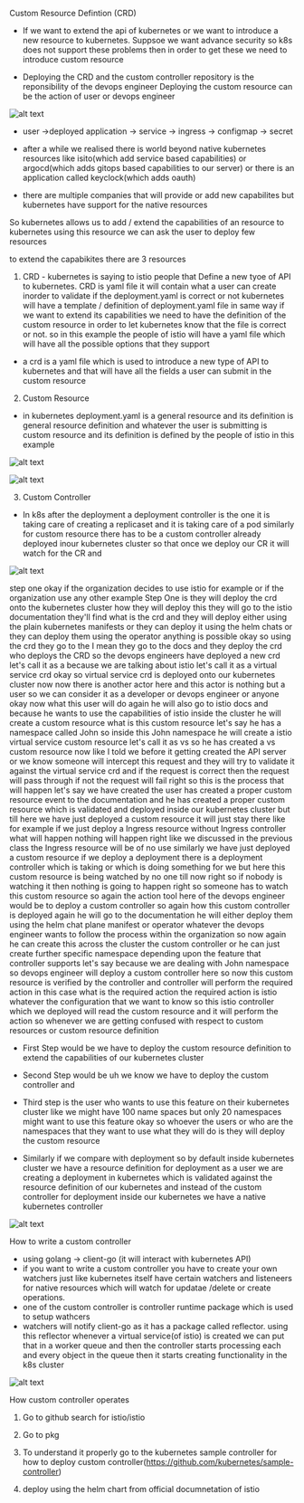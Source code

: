 
Custom Resource Defintion (CRD)

- If we want to extend the api of kubernetes or we want to introduce a new resource to kubernetes. Suppsoe we want advance security so k8s does not support these problems then in order to get these we need to introduce custom resource

- Deploying the CRD and the custom controller repository is the reponsibility of the devops engineer
Deploying the custom resource can be the action of user or devops engineer

![alt text](image-3.png)

- user ->deployed application -> service -> ingress -> configmap -> secret 

- after a while we realised there is world beyond native kubernetes resources like isito(which add service based capabilities) or argocd(which adds gitops based capabilities to our server) or there is an application called keyclock(which adds oauth)

- there are multiple companies that will provide or add new capabilites but kubernetes have support for the native resources

So kubernetes allows us to add / extend the capabilities of an resource to kubernetes using this resource we can ask the user to deploy few resources

to extend the capabikites there are 3 resources

1. CRD -  kubernetes is saying to istio people that Define a new tyoe of API to kubernetes.
CRD is yaml file it will contain what a user can create
inorder to validate if the deployment.yaml is correct or not kubernetes will have a template / definition of deployment.yaml file in same way if we want to extend its capabilities we need to have the definition of the custom resource in order to let kubernetes know that the file is correct or not. so in this example the people of istio will have a yaml file which will have all the possible options that they support

-  a crd is a yaml file which is used to introduce a new type of API to kubernetes and that will have all the fields a user can submit in the custom resource

2. Custom Resource
- in kubernetes deployment.yaml is a general resource and its definition is general resource definition and whatever the user is submitting is custom resource and its definition is defined by the people of istio in this example

![alt text](image-4.png)

![alt text](image-5.png)

3. Custom Controller

- In k8s after the deployment a deployment controller is the one it is taking care of creating a replicaset and it is taking care of a pod similarly for custom resource there has to be a custom controller already deployed inour kubernetes cluster so that once we deploy our CR it will watch for the CR and 

![alt text](image-6.png)

step one okay if the organization decides to use istio for example or if the organization use any other example Step One is they will deploy the crd onto the kubernetes cluster how they will deploy this they will go to the istio documentation they'll find what is the crd and they will deploy either using the plain kubernetes manifests or they can deploy it using the helm chats or they can deploy them using the operator anything is possible okay so using the crd they go to the I mean they go to the docs and they deploy the crd who deploys the CRD so the devops engineers have deployed a new crd let's call it as a because we are talking about istio let's call it as a virtual service crd okay so virtual service crd is deployed onto our kubernetes cluster now now there is another actor here and this actor is nothing but a user so we can consider it as a developer or devops engineer or anyone okay now what this user will do again he will also go to istio docs and because he wants to use the capabilities of istio inside the cluster he will create a custom resource what is this custom resource let's say he has a namespace called John so inside this John namespace he will create a istio virtual service custom resource let's call it as vs so he has created a vs custom resource now like I told we before it getting created the API server or we know someone will intercept this request and they will try to validate it against the virtual service crd and if the request is correct then the request will pass through if not the request will fail right so this is the process that will happen let's say we have created the user has created a proper custom resource event to the documentation and he has created a proper custom resource which is validated and deployed inside our kubernetes cluster but till here we have just deployed a custom resource it will just stay there like for example if we just deploy a Ingress resource without Ingress controller what will happen nothing will happen right like we discussed in the previous class the Ingress resource will be of no use similarly we have just deployed a custom resource if we deploy a deployment there is a deployment controller which is taking or which is doing something for we but here this custom resource is being watched by no one till now right so if nobody is watching it then nothing is going to happen right so someone has to watch this custom resource so again the action tool here of the devops engineer would be to deploy a custom controller so again how this custom controller is deployed again he will go to the documentation he will either deploy them using the helm chat plane manifest or operator whatever the devops engineer wants to follow the process within the organization so now again he can create this across the cluster the custom controller or he can just create further specific namespace depending upon the feature that controller supports let's say because we are dealing with John namespace so devops engineer will deploy a custom controller here so now this custom resource is verified by the controller and controller will perform the required action in this case what is the required action the required action is istio whatever the configuration that we want to know so this istio controller which we deployed will read the custom resource and it will perform the action so whenever we are getting confused with respect to custom resources or custom resource definition

- First Step would be we have to deploy the custom resource definition to extend the capabilities of our kubernetes cluster 

- Second Step would be uh we know we have to deploy the custom controller and 

- Third step is the user who wants to use this feature on their kubernetes cluster like we might have 100 name spaces but only 20 namespaces might want to use this feature okay so whoever the users or who are the namespaces that they want to use what they will do is they will deploy the custom resource 

- Similarly if we compare with deployment so by default inside kubernetes cluster we have a resource definition for deployment as a user we are creating a deployment in kubernetes which is validated against the resource definition of our kubernetes and instead of the custom controller for deployment inside our kubernetes we have a native kubernetes controller

![alt text](image-7.png)

How to write a custom controller
- using golang -> client-go (it will interact with kubernetes API)
- if you want to write a custom controller you have to create your own watchers just like kubernetes itself have certain watchers and listeneers for native resources which will watch for updatae /delete or create operations.
- one of the custom controller is controller runtime package which is used to setup wathcers 
- watchers will notify client-go as it has a package called reflector. using this reflector whenever a virtual service(of istio) is created we can put that in a worker queue and then the controller starts processing each and every object in the queue then it starts creating functionality in the k8s cluster

![alt text](image-8.png)


How custom controller operates

1. Go to github search for istio/istio
2. Go to pkg
3. To understand it properly go to the kubernetes sample controller for how to deploy custom controller(https://github.com/kubernetes/sample-controller)

4. deploy using the helm chart from official documnetation of istio